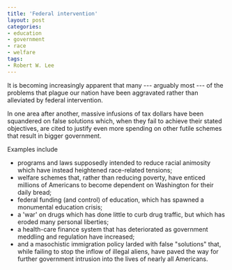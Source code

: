 ```yaml
---
title: 'Federal intervention'
layout: post
categories:
- education
- government
- race
- welfare
tags:
- Robert W. Lee
---
```


It is becoming increasingly apparent that many --- arguably most --- of the problems that plague our nation have been aggravated rather than alleviated by federal intervention.  
  
In one area after another, massive infusions of tax dollars have been squandered on false solutions which, when they fail to achieve their stated objectives, are cited to justify even more spending on other futile schemes that result in bigger government.

Examples include

- programs and laws supposedly intended to reduce racial animosity which have instead heightened race-related tensions;
- welfare schemes that, rather than reducing poverty, have enticed millions of Americans to become dependent on Washington for their daily bread;
- federal funding (and control) of education, which has spawned a monumental education crisis;
- a 'war' on drugs which has done little to curb drug traffic, but which has eroded many personal liberties;
- a health-care finance system that has deteriorated as government meddling and regulation have increased;
- and a masochistic immigration policy larded with false "solutions" that, while failing to stop the inflow of illegal aliens, have paved the way for further government intrusion into the lives of nearly all Americans.